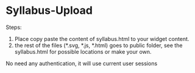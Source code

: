 # Syllabus-Upload
Steps:
1. Place copy paste the content of syllabus.html to your widget content.
2. the rest of the files (*.svg, *.js, *.html) goes to public folder, see the syllabus.html for possible locations or make your own.

No need any authentication, it will use current user sessions
